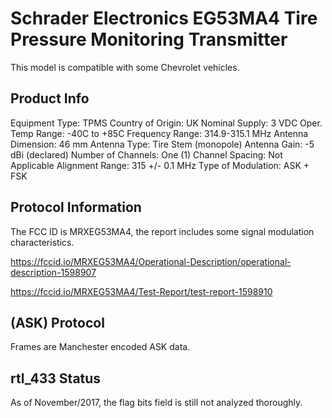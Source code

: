 Schrader Electronics EG53MA4 Tire Pressure Monitoring Transmitter
=================================================================
This model is compatible with some Chevrolet vehicles.

Product Info
------------
Equipment Type: TPMS               Country of Origin: UK
Nominal Supply: 3 VDC              Oper. Temp Range: -40C to +85C
Frequency Range: 314.9-315.1 MHz   Antenna Dimension: 46 mm
Antenna Type: Tire Stem (monopole) Antenna Gain: -5 dBi (declared)
Number of Channels: One (1)        Channel Spacing: Not Applicable
Alignment Range: 315 +/- 0.1 MHz   Type of Modulation: ASK + FSK

Protocol Information
--------------------
The FCC ID is MRXEG53MA4, the report includes some signal modulation 
characteristics.

https://fccid.io/MRXEG53MA4/Operational-Description/operational-description-1598907

https://fccid.io/MRXEG53MA4/Test-Report/test-report-1598910

(ASK) Protocol
--------------
Frames are Manchester encoded ASK data.

rtl_433 Status
--------------
As of November/2017, the flag bits field is still not analyzed thoroughly.
